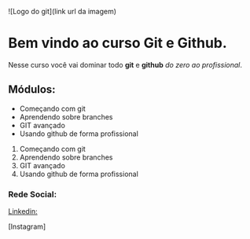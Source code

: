 ![Logo do git](link url da imagem)

# Bem vindo ao curso Git e Github.
Nesse curso você vai dominar todo **git** e **github** _do zero ao profissional_.

## Módulos: 
* Começando com git
* Aprendendo sobre branches
* GIT avançado
* Usando github de forma profissional

1. Começando com git
2. Aprendendo sobre branches
3. GIT avançado
4. Usando github de forma profissional

### Rede Social:
[Linkedin:](https://www.linkedin.com/in/matheus-ara%C3%BAjo-587b82222)

[Instagram]